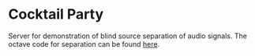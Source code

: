 # Cocktail Party

Server for demonstration of blind source separation of audio signals. The
octave code for separation can be found
[here](https://github.com/jaindeepali/cocktail_party).
